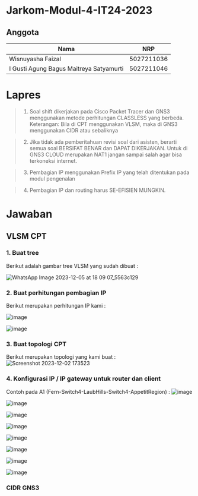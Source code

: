 # Jarkom-Modul-4-IT24-2023

## Anggota
| Nama | NRP |
|---------------------------|------------|
|Wisnuyasha Faizal| 5027211036| 
|I Gusti Agung Bagus Maitreya Satyamurti| 5027211046| 

# Lapres

>1. Soal shift dikerjakan pada Cisco Packet Tracer dan GNS3 menggunakan metode perhitungan CLASSLESS yang berbeda.
Keterangan: Bila di CPT menggunakan VLSM, maka di GNS3 menggunakan CIDR atau sebaliknya

>2. Jika tidak ada pemberitahuan revisi soal dari asisten, berarti semua soal BERSIFAT BENAR dan DAPAT DIKERJAKAN.
Untuk di GNS3 CLOUD merupakan NAT1 jangan sampai salah agar bisa terkoneksi internet.

>3. Pembagian IP menggunakan Prefix IP yang telah ditentukan pada modul pengenalan

>4. Pembagian IP dan routing harus SE-EFISIEN MUNGKIN.


# Jawaban 

## VLSM CPT

### 1. Buat tree

Berikut adalah gambar tree VLSM yang sudah dibuat :

![WhatsApp Image 2023-12-05 at 18 09 07_5563c129](https://github.com/wisnuyasha/Jarkom-Modul-4-IT24-2023/assets/100349628/3b30b27a-68a0-4ecb-8a6b-e5d15164be22)


### 2. Buat perhitungan pembagian IP

Berikut merupakan perhitungan IP kami : 

![image](https://github.com/wisnuyasha/Jarkom-Modul-4-IT24-2023/assets/100693456/a8b1009b-c0b6-483a-82d9-cc3c1fadd08c)

![image](https://github.com/wisnuyasha/Jarkom-Modul-4-IT24-2023/assets/100693456/826d6217-013c-452f-9bd1-ffe0bbb420fd)

### 3. Buat topologi CPT
Berikut merupakan topologi yang kami buat :
![Screenshot 2023-12-02 173523](https://github.com/wisnuyasha/Jarkom-Modul-4-IT24-2023/assets/100693456/c526e860-ad34-4a58-ac2c-5d8e7f8886b7)



### 4. Konfigurasi IP / IP gateway untuk router dan client
Contoh pada A1 (Fern-Switch4-LaubHills-Switch4-AppetitRegion) : 
![image](https://github.com/wisnuyasha/Jarkom-Modul-4-IT24-2023/assets/100693456/8994d16e-d5ea-4cd6-9ca8-f7e1c00ea0ea)

![image](https://github.com/wisnuyasha/Jarkom-Modul-4-IT24-2023/assets/100693456/533f90ee-1346-40b3-b05f-2363d02d51e9)

![image](https://github.com/wisnuyasha/Jarkom-Modul-4-IT24-2023/assets/100693456/06315058-62fc-499a-ade9-312047e6d59c)

![image](https://github.com/wisnuyasha/Jarkom-Modul-4-IT24-2023/assets/100693456/063becbc-bad8-43b9-8a65-90375bcda475)


![image](https://github.com/wisnuyasha/Jarkom-Modul-4-IT24-2023/assets/100693456/194e51e1-6ad0-43ec-939f-4a1a9688edd7)

![image](https://github.com/wisnuyasha/Jarkom-Modul-4-IT24-2023/assets/100693456/c55f04ec-825b-4b5a-96c3-ebb2870dc2e8)

![image](https://github.com/wisnuyasha/Jarkom-Modul-4-IT24-2023/assets/100693456/7b84f37d-29ba-451c-b825-b2b809256099)

![image](https://github.com/wisnuyasha/Jarkom-Modul-4-IT24-2023/assets/100693456/3821537c-68a9-41e6-9348-3da57239c60f)


### CIDR GNS3
